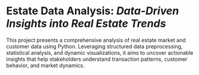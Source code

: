 # Estate Data Analysis: *Data-Driven Insights into Real Estate Trends*

This project presents a comprehensive analysis of real estate market and customer data using Python. Leveraging structured data preprocessing, statistical analysis, and dynamic visualizations, it aims to uncover actionable insights that help stakeholders understand transaction patterns, customer behavior, and market dynamics.
